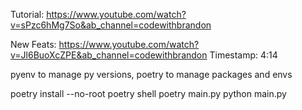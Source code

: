 Tutorial: https://www.youtube.com/watch?v=sPzc6hMg7So&ab_channel=codewithbrandon

New Feats: https://www.youtube.com/watch?v=Jl6BuoXcZPE&ab_channel=codewithbrandon
Timestamp: 4:14

pyenv to manage py versions, poetry to manage packages and envs

poetry install --no-root
poetry shell
poetry main.py
python main.py